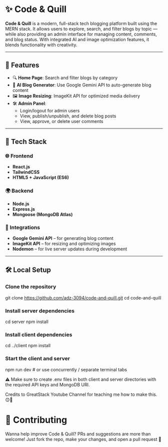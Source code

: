 # ✨ Code & Quill

**Code & Quill** is a modern, full-stack tech blogging platform built using the MERN stack. It allows users to explore, search, and filter blogs by topic — while also providing an admin interface for managing content, comments, and blog status. With integrated AI and image optimization features, it blends functionality with creativity.

---

## 🚀 Features

- 🔍 **Home Page**: Search and filter blogs by category
- 📝 **AI Blog Generator**: Use Google Gemini API to auto-generate blog content
- 🖼️ **Image Resizing**: ImageKit API for optimized media delivery
- 🛠️ **Admin Panel**:
  - Login/logout for admin users
  - View, publish/unpublish, and delete blog posts
  - View, approve, or delete user comments

---

## 🧰 Tech Stack

### 🌐 Frontend
- **React.js**
- **TailwindCSS**
- **HTML5 + JavaScript (ES6)**

### 🌍 Backend
- **Node.js**
- **Express.js**
- **Mongoose (MongoDB Atlas)**

### 🔌 Integrations
- **Google Gemini API** – for generating blog content
- **ImageKit API** – for resizing and optimizing images
- **Nodemon** – for live server updates during development

---

## 🛠️ Local Setup

### Clone the repository
git clone https://github.com/adz-3094/code-and-quill.git
cd code-and-quill

### Install server dependencies
cd server
npm install

### Install client dependencies
cd ../client
npm install

### Start the client and server
npm run dev   # or use concurrently / separate terminal tabs

⚠️ Make sure to create .env files in both client and server directories with the required API keys and MongoDB URI.

Credits to GreatStack Youtube Channel for teaching me how to make this. 😊🫶

# 🤝 Contributing
Wanna help improve Code & Quill? PRs and suggestions are more than welcome!
Just fork the repo, make your changes, and open a pull request 🌸

